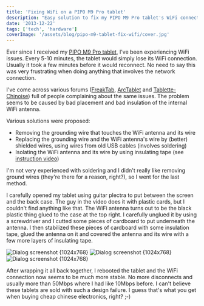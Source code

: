 ```yaml
---
title: 'Fixing WiFi on a PIPO M9 Pro tablet'
description: "Easy solution to fix my PIPO M9 Pro tablet's WiFi connection disconnecting every 5-10 seconds"
date: '2013-12-22'
tags: ['tech', 'hardware']
coverImage: '/assets/blog/pipo-m9-tablet-fix-wifi/cover.jpg'
---
```


Ever since I received my [PIPO M9 Pro tablet](http://www.pipo.com/product.php?id=123), I've been experiencing WiFi issues. Every 5-10 minutes, the tablet would simply lose its WiFi connection. Usually it took a few minutes before it would reconnect. No need to say this was very frustrating when doing anything that involves the network connection.

I've come across various forums ([FreakTab](http://www.freaktab.com/showthread.php?8568-Pipo-M9-Pro-wifi-antenna-modification-instructions 'FreakTab'), [ArcTablet](http://www.arctablet.com/blog/forum/pipo-max-m9/pipo-m9-pro-wifi-problem/) and [Tablette-Chinoise](http://tablette-chinoise.net/pipo-m9-pro-problemes-wifi-coupures-ralentissement-t2648/page180.html)) full of people complaining about the same issues. The problem seems to be caused by bad placement and bad insulation of the internal WiFi antenna.

Various solutions were proposed:

- Removing the grounding wire that touches the WiFi antenna and its wire
- Replacing the grounding wire and the WiFi antenna's wire by (better) shielded wires, using wires from old USB cables (involves soldering)
- Isolating the WiFi antenna and its wire by using insulating tape (see [instruction video](http://www.youtube.com/watch?v=d4rEhR01kuY))

I'm not very experienced with soldering and I didn't really like removing ground wires (they're there for a reason, right?), so I went for the last method.

I carefully opened my tablet using guitar plectra to put between the screen and the back case. The guy in the video does it with plastic cards, but I couldn't find anything like that. The WiFi antenna turns out to be the black plastic thing glued to the case at the top right. I carefully unglued it by using a screwdriver and I cutted some pieces of cardboard to put underneath the antenna. I then stabilized these pieces of cardboard with some insulation tape, glued the antenna on it and covered the antenna and its wire with a few more layers of insulating tape.

![Dialog screenshot {1024x768}](/assets/blog/pipo-m9-tablet-fix-wifi/image1.jpg)
![Dialog screenshot {1024x768}](/assets/blog/pipo-m9-tablet-fix-wifi/cover.jpg)
![Dialog screenshot {1024x768}](/assets/blog/pipo-m9-tablet-fix-wifi/image3.jpg)

After wrapping it all back together, I rebooted the tablet and the WiFi connection now seems to be much more stable. No more disconnects and usually more than 50Mbps where I had like 10Mbps before. I can't believe these tablets are sold with such a design failure. I guess that's what you get when buying cheap chinese electronics, right? ;-)
